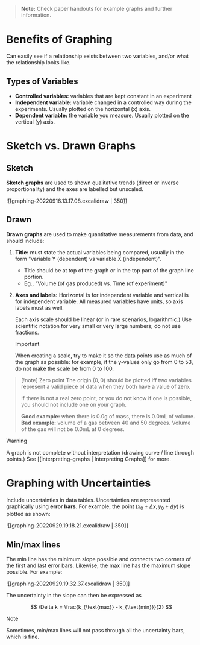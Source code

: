 > **Note:** Check paper handouts for example graphs and further information.

# Benefits of Graphing

Can easily see if a relationship exists between two variables, and/or what the relationship looks like.

## Types of Variables

- **Controlled variables:** variables that are kept constant in an experiment
- **Independent variable:** variable changed in a controlled way during the experiments. Usually plotted on the horizontal (x) axis.
- **Dependent variable:** the variable you measure. Usually plotted on the vertical (y) axis.

# Sketch vs. Drawn Graphs

## Sketch

**Sketch graphs** are used to shown qualitative trends (direct or inverse proportionality) and the axes are labelled but unscaled.

![[graphing-20220916.13.17.08.excalidraw | 350]]

## Drawn

**Drawn graphs** are used to make quantitative measurements from data, and should include:

1. **Title:** must state the actual variables being compared, usually in the form "variable Y (dependent) vs variable X (independent)".
	- Title should be at top of the graph or in the top part of the graph line portion.
	- Eg., "Volume (of gas produced) vs. Time (of experiment)"
2. **Axes and labels:** Horizontal is for independent variable and vertical is for independent variable. All measured variables have units, so axis labels must as well.
   
   Each axis scale should be linear (or in rare scenarios, logarithmic.) Use scientific notation for very small or very large numbers; do not use fractions.
   
   > [!important]
   > When creating a scale, try to make it so the data points use as much of the graph as possible: for example, if the y-values only go from 0 to 53, do not make the scale be from 0 to 100. 

> [!note] Zero point
> The origin $(0, 0)$ should be plotted iff two variables represent a valid piece of data when they both have a value of zero.
> 
> If there is not a real zero point, or you do not know if one is possible, you should not include one on your graph.
> 
>  **Good example:** when there is 0.0g of mass, there is 0.0mL of volume.
>  **Bad example:** volume of a gas between 40 and 50 degrees. Volume of the gas will not be 0.0mL at 0 degrees.

> [!warning]
> A graph is not complete without interpretation (drawing curve / line through points.) See [[interpreting-graphs | Interpreting Graphs]] for more. 

# Graphing with Uncertainties

Include uncertainties in data tables. Uncertainties are represented graphically using **error bars**. For example, the point $(x_{0}\pm \Delta x, y_{0}\pm \Delta y)$ is plotted as shown:

![[graphing-20220929.19.18.21.excalidraw | 350]]

## Min/max lines

The min line has the minimum slope possible and connects two corners of the first and last error bars. Likewise, the max line has the maximum slope possible. For example:

![[graphing-20220929.19.32.37.excalidraw | 350]]

The uncertainty in the slope can then be expressed as

$$
\Delta k = \frac{k_{\text{max}} - k_{\text{min}}}{2}
$$

> [!note]
> Sometimes, min/max lines will not pass through all the uncertainty bars, which is fine.
